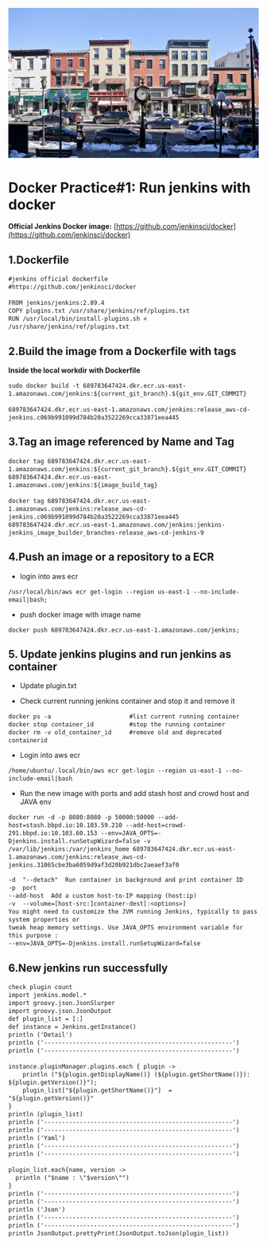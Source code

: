 ![Alt Image Text](images/headline17.jpg "Headline image")

# Docker Practice#1: Run jenkins with docker

**Official Jenkins Docker image:** [https://github.com/jenkinsci/docker](https://github.com/jenkinsci/docker)

## 1.Dockerfile

```
#jenkins official dockerfile
#https://github.com/jenkinsci/docker

FROM jenkins/jenkins:2.89.4
COPY plugins.txt /usr/share/jenkins/ref/plugins.txt
RUN /usr/local/bin/install-plugins.sh < /usr/share/jenkins/ref/plugins.txt
```

## 2.Build the image from a Dockerfile with tags

**Inside the local workdir with Dockerfile**

```
sudo docker build -t 689783647424.dkr.ecr.us-east-1.amazonaws.com/jenkins:${current_git_branch}.${git_env.GIT_COMMIT}

689783647424.dkr.ecr.us-east-1.amazonaws.com/jenkins:release_aws-cd-jenkins.c069b991099d784b20a3522269cca33871eea445
```

## 3.Tag an image referenced by Name and Tag

```
docker tag 689783647424.dkr.ecr.us-east-1.amazonaws.com/jenkins:${current_git_branch}.${git_env.GIT_COMMIT} 689783647424.dkr.ecr.us-east-1.amazonaws.com/jenkins:${image_build_tag}

docker tag 689783647424.dkr.ecr.us-east-1.amazonaws.com/jenkins:release_aws-cd-jenkins.c069b991099d784b20a3522269cca33871eea445 689783647424.dkr.ecr.us-east-1.amazonaws.com/jenkins:jenkins-jenkins_image_builder_branches-release_aws-cd-jenkins-9
```

## 4.Push an image or a repository to a ECR

* login into aws ecr

```
/usr/local/bin/aws ecr get-login --region us-east-1 --no-include-email|bash;
```

* push docker image with image name

```
docker push 689783647424.dkr.ecr.us-east-1.amazonaws.com/jenkins;
```

## 5. Update jenkins plugins and run jenkins as container

* Update plugin.txt

* Check current running jenkins container and stop it and remove it 

```
docker ps -a                      #list current running container
docker stop container_id          #stop the running container 
docker rm -v old_container_id     #remove old and deprecated containerid
```

* Login into aws ecr

```
/home/ubuntu/.local/bin/aws ecr get-login --region us-east-1 --no-include-email|bash
```


* Run the new image with ports and add stash host and crowd host and JAVA env

```
docker run -d -p 8080:8080 -p 50000:50000 --add-host=stash.bbpd.io:10.103.59.210 --add-host=crowd-291.bbpd.io:10.103.60.153 --env=JAVA_OPTS=-Djenkins.install.runSetupWizard=false -v /var/lib/jenkins:/var/jenkins_home 689783647424.dkr.ecr.us-east-1.amazonaws.com/jenkins:release_aws-cd-jenkins.31065cbe3ba6059d9af3d20b921dbc2aeaef3af0
```

```
-d  "--detach"  Run container in background and print container ID
-p  port
--add-host  Add a custom host-to-IP mapping (host:ip)
-v  --volume=[host-src:]container-dest[:<options>]
You might need to customize the JVM running Jenkins, typically to pass system properties or 
tweak heap memory settings. Use JAVA_OPTS environment variable for this purpose :
--env=JAVA_OPTS=-Djenkins.install.runSetupWizard=false
```

## 6.New jenkins run successfully

```
check plugin count
import jenkins.model.*
import groovy.json.JsonSlurper
import groovy.json.JsonOutput
def plugin_list = [:]
def instance = Jenkins.getInstance()
println ('Detail')
println ('-----------------------------------------------------')
println ('-----------------------------------------------------')

instance.pluginManager.plugins.each { plugin -> 
    println ("${plugin.getDisplayName()} (${plugin.getShortName()}): ${plugin.getVersion()}");
    plugin_list["${plugin.getShortName()}"]  = "${plugin.getVersion()}"
}
println (plugin_list)
println ('-----------------------------------------------------')
println ('-----------------------------------------------------')
println ('Yaml')
println ('-----------------------------------------------------')
println ('-----------------------------------------------------')

plugin_list.each{name, version -> 
  println ("$name : \"$version\"")
}
println ('-----------------------------------------------------')
println ('-----------------------------------------------------')
println ('Json')
println ('-----------------------------------------------------')
println ('-----------------------------------------------------')
println JsonOutput.prettyPrint(JsonOutput.toJson(plugin_list))

```
